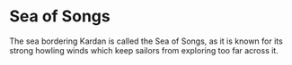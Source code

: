 # Sea of Songs

The sea bordering Kardan is called the Sea of Songs, as it is known for its strong howling winds which keep sailors from exploring too far across it.
